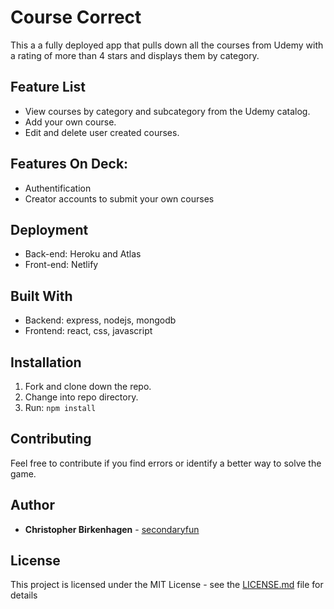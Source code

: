 # Course Correct

This a a fully deployed app that pulls down all the courses from Udemy with a rating of more than 4 stars and displays them by category.

## Feature List

* View courses by category and subcategory from the Udemy catalog.
* Add your own course.
* Edit and delete user created courses.

## Features On Deck:

* Authentification
* Creator accounts to submit your own courses

## Deployment

* Back-end: Heroku and Atlas
* Front-end: Netlify

## Built With

* Backend: express, nodejs, mongodb
* Frontend: react, css, javascript

## Installation

1. Fork and clone down the repo.
2. Change into repo directory.
3. Run: 
```npm install```

## Contributing

Feel free to contribute if you find errors or identify a better way to solve the game. 

## Author

* **Christopher Birkenhagen** - [secondaryfun](https://github.com/secondaryfun)

## License

This project is licensed under the MIT License - see the [LICENSE.md](LICENSE.md) file for details
